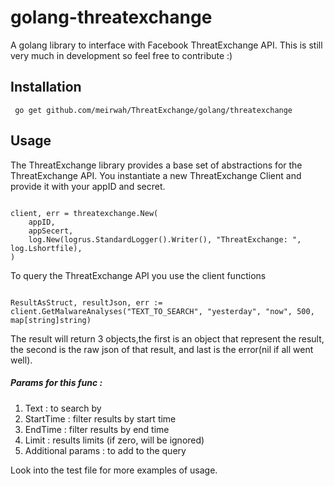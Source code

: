 # golang-threatexchange

A golang library to interface with Facebook ThreatExchange API. This is still very much in development so feel free to contribute :)

## Installation
``` go get github.com/meirwah/ThreatExchange/golang/threatexchange```

## Usage

The ThreatExchange library provides a base set of abstractions for the ThreatExchange API. You instantiate a new ThreatExchange Client and provide it with your appID and secret.

```golang

client, err = threatexchange.New(
	appID,
	appSecert,
	log.New(logrus.StandardLogger().Writer(), "ThreatExchange: ", log.Lshortfile),
)

```
To query the ThreatExchange API you use the client functions

```golang

ResultAsStruct, resultJson, err := client.GetMalwareAnalyses("TEXT_TO_SEARCH", "yesterday", "now", 500, map[string]string)
```

The result will return 3 objects,the first is an object that represent the result,
the second is the raw json of that result, and last is the error(nil if all went well).

##### Params for this func :

1. Text : to search by
2. StartTime : filter results by start time
3. EndTime : filter results by end time
4. Limit : results limits (if zero, will be ignored)
5. Additional params : to add to the query

Look into the test file for more examples of usage.
